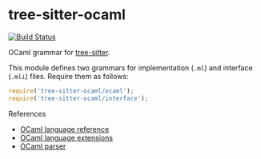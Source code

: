 tree-sitter-ocaml
=================

[![Build Status](https://github.com/tree-sitter/tree-sitter-ocaml/workflows/build/badge.svg)](https://github.com/tree-sitter/tree-sitter-ocaml/actions?query=workflow%3Abuild)

OCaml grammar for [tree-sitter](https://github.com/tree-sitter/tree-sitter).

This module defines two grammars for implementation (`.ml`) and interface (`.mli`) files. Require them as follows:

```js
require('tree-sitter-ocaml/ocaml');
require('tree-sitter-ocaml/interface');
```

References

* [OCaml language reference](https://caml.inria.fr/pub/docs/manual-ocaml/language.html)
* [OCaml language extensions](https://caml.inria.fr/pub/docs/manual-ocaml/extn.html)
* [OCaml parser](https://github.com/ocaml/ocaml/blob/trunk/parsing/parser.mly)
